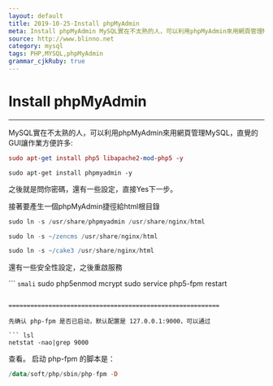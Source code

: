 ```yaml
---
layout: default
title: 2019-10-25-Install phpMyAdmin
meta: Install phpMyAdmin MySQL實在不太熟的人，可以利用phpMyAdmin來用網頁管理MySQL，直覺的GUI讓作業方便許多
source: http://www.blinno.net
category: mysql
tags: PHP,MYSQL,phpMyAdmin
grammar_cjkRuby: true
---
```


# Install phpMyAdmin

----------------------------
MySQL實在不太熟的人，可以利用phpMyAdmin來用網頁管理MySQL，直覺的GUI讓作業方便許多:




``` maxima
sudo apt-get install php5 libapache2-mod-php5 -y 
```



``` vbscript
sudo apt-get install phpmyadmin -y
```

之後就是問你密碼，還有一些設定，直接Yes下一步。

接著要產生一個phpMyAdmin捷徑給html根目錄

``` groovy
sudo ln -s /usr/share/phpmyadmin /usr/share/nginx/html

sudo ln -s ~/zencms /usr/share/nginx/html

sudo ln -s ~/cake3 /usr/share/nginx/html
```


還有一些安全性設定，之後重啟服務

``` `smali`
sudo php5enmod mcrypt
sudo service php5-fpm restart
```

==========================================================

先确认 php-fpm 是否已启动，默认配置是 127.0.0.1:9000，可以通过 

``` lsl
netstat -nao|grep 9000 
```

查看。
启动 php-fpm 的脚本是：

``` haskell
/data/soft/php/sbin/php-fpm -D 
```


